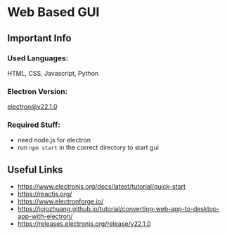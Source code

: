 # Web Based GUI

## Important Info

### Used Languages:
HTML, CSS, Javascript, Python

### Electron Version:
electron@v22.1.0

### Required Stuff:
* need node.js for electron
* run `npm start` in the correct directory to start gui

## Useful Links
* https://www.electronjs.org/docs/latest/tutorial/quick-start
* https://reactjs.org/
* https://www.electronforge.io/
* https://jojozhuang.github.io/tutorial/converting-web-app-to-desktop-app-with-electron/
* https://releases.electronjs.org/release/v22.1.0
